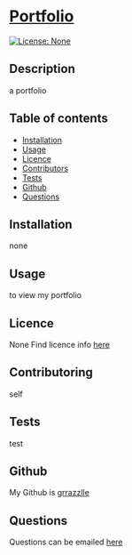 
  # **[Portfolio](http://github.com/grrazzlle/Portfolio)**
  
  [![License: None](https://img.shields.io/badge/License-None-blue.svg)](https://choosealicense.com/)

  ## Description

  a portfolio

  ## Table of contents

  - [Installation](#Installation)
  - [Usage](#Usage)
  - [Licence](#Licence)
  - [Contributors](#Contributors)
  - [Tests](#Tests)
  - [Github](#Github)
  - [Questions](#Questions)

  ## Installation

  none

  ## Usage

  to view my portfolio

  ## Licence

  None
  Find licence info [here](https://choosealicense.com/)

  ## Contributoring

  self

  ## Tests

  test

  ## Github

  My Github is [grrazzlle](http://github.com/grrazzlle)

  ## Questions

  Questions can be emailed [here](mailto:christopherericlee@yahoo.com)
